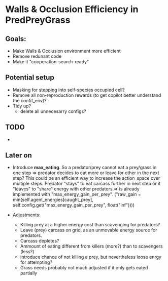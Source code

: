 # Walls & Occlusion Efficiency in PredPreyGrass

## Goals:
- Make Walls & Occlusion environment more efficient
- Remove redunant code
- Make it "cooperation-search-ready"


## Potential setup
- Masking for stepping into self-species occupied cell?
- Remove all non-reproduction rewards (to get copilot better understand the confif_env)?
- Tidy up?
  - delete all unnecesarry configs?

## TODO
- 


## Later on
- Introduce **max_eating**. So a predator/prey cannot eat a prey/grass in one step => predator decides to eat more or leave for other in the next step? This could be an efficient way to increase the action_space over multiple steps. Predator "stays" to eat carcass further in next step or it "leaves" to "share" energy with other predators.=> is already implemented with "max_energy_gain_per_prey".
  ("raw_gain = min(self.agent_energies[caught_prey], self.config.get("max_energy_gain_per_prey", float("inf"))))



- Adjustments: 
  - Killing prey at a higher energy cost than scavenging for predators?
  - Leave (prey) carcass on grid, as an unmovable energy source for predators.
  - Carcass depletes?
  - Ammount of eating different from killers (more?) than to scavengers (less?)
  - introduce chance of not killing a prey, but nevertheless loose enrgy for attempting?
  - Grass needs probably not much adjusted if it only gets eated partially


